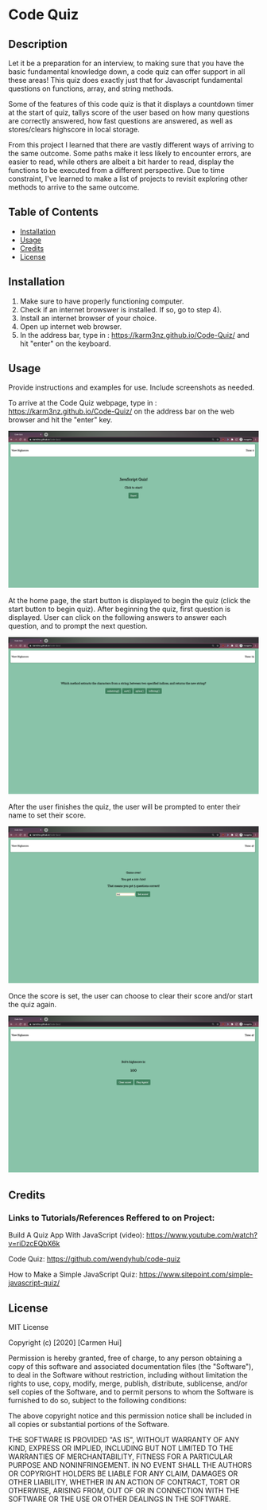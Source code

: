 # Code Quiz

## Description 

Let it be a preparation for an interview, to making sure that you have the basic fundamental knowledge down, a code quiz can offer support in all these areas! This quiz does exactly just that for Javascript fundamental questions on functions, array, and string methods.

Some of the features of this code quiz is that it displays a countdown timer at the start of quiz, tallys score of the user based on how many questions are correctly answered, how fast questions are answered, as well as stores/clears highscore in local storage.

From this project I learned that there are vastly different ways of arriving to the same outcome. Some paths make it less likely to encounter errors, are easier to read, while others are albeit a bit harder to read, display the functions to be executed from a different perspective. Due to time constraint, I've learned to make a list of projects to revisit exploring other methods to arrive to the same outcome.  

## Table of Contents

* [Installation](#installation)
* [Usage](#usage)
* [Credits](#credits)
* [License](#license)

## Installation

1) Make sure to have properly functioning computer.
2) Check if an internet browswer is installed. If so, go to step 4).
3) Install an internet browser of your choice. 
4) Open up internet web browser.
5) In the address bar, type in :  https://karm3nz.github.io/Code-Quiz/ and hit "enter" on the keyboard.

## Usage 

Provide instructions and examples for use. Include screenshots as needed. 

To arrive at the Code Quiz webpage, type in :  https://karm3nz.github.io/Code-Quiz/ on the address bar on the web browser and hit the "enter" key.

![Code Quiz Home Page Screenshot](codeQuiz_homePage.png)

At the home page, the start button is displayed to begin the quiz (click the start button to begin quiz). After beginning the quiz, first question is displayed. User can click on the following answers to answer each question, and to prompt the next question.

![Code Quiz First Question Screenshot](codeQuiz_beginQuiz.png)

After the user finishes the quiz, the user will be prompted to enter their name to set their score.

![Code Quiz Set Score Screenshot](codeQuiz_setScore.png)

Once the score is set, the user can choose to clear their score and/or start the quiz again.

![Code Quiz Clear Score Screenshot](codeQuiz_clearScore.png)

## Credits

### Links to Tutorials/References Reffered to on Project:

Build A Quiz App With JavaScript (video):
https://www.youtube.com/watch?v=riDzcEQbX6k

Code Quiz:
https://github.com/wendyhub/code-quiz

How to Make a Simple JavaScript Quiz:
https://www.sitepoint.com/simple-javascript-quiz/


## License

MIT License

Copyright (c) [2020] [Carmen Hui]

Permission is hereby granted, free of charge, to any person obtaining a copy
of this software and associated documentation files (the "Software"), to deal
in the Software without restriction, including without limitation the rights
to use, copy, modify, merge, publish, distribute, sublicense, and/or sell
copies of the Software, and to permit persons to whom the Software is
furnished to do so, subject to the following conditions:

The above copyright notice and this permission notice shall be included in all
copies or substantial portions of the Software.

THE SOFTWARE IS PROVIDED "AS IS", WITHOUT WARRANTY OF ANY KIND, EXPRESS OR
IMPLIED, INCLUDING BUT NOT LIMITED TO THE WARRANTIES OF MERCHANTABILITY,
FITNESS FOR A PARTICULAR PURPOSE AND NONINFRINGEMENT. IN NO EVENT SHALL THE
AUTHORS OR COPYRIGHT HOLDERS BE LIABLE FOR ANY CLAIM, DAMAGES OR OTHER
LIABILITY, WHETHER IN AN ACTION OF CONTRACT, TORT OR OTHERWISE, ARISING FROM,
OUT OF OR IN CONNECTION WITH THE SOFTWARE OR THE USE OR OTHER DEALINGS IN THE
SOFTWARE.
